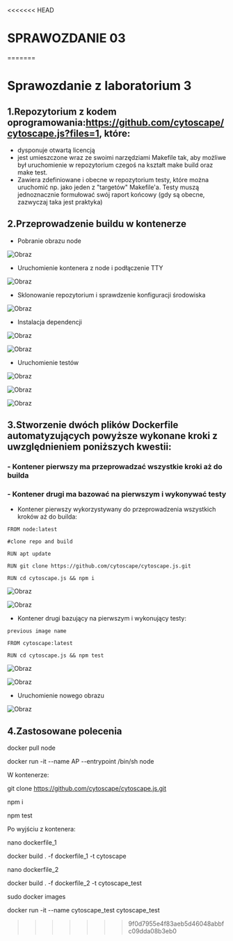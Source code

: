 <<<<<<< HEAD
# SPRAWOZDANIE 03
=======
# Sprawozdanie z laboratorium 3

## 1.Repozytorium z kodem oprogramowania:https://github.com/cytoscape/cytoscape.js?files=1, które:
- dysponuje otwartą licencją
- jest umieszczone wraz ze swoimi narzędziami Makefile tak, aby możliwe był uruchomienie w repozytorium czegoś na kształt make build oraz make test.
- Zawiera zdefiniowane i obecne w repozytorium testy, które można uruchomić np. jako jeden z "targetów" Makefile'a. 
Testy muszą jednoznacznie formułować swój raport końcowy (gdy są obecne, zazwyczaj taka jest praktyka)

## 2.Przeprowadzenie buildu w kontenerze
- Pobranie obrazu node

![Obraz](1.png)

- Uruchomienie kontenera z node i podłączenie TTY

![Obraz](2.png)

- Sklonowanie repozytorium i sprawdzenie konfiguracji środowiska

![Obraz](3.png)

- Instalacja dependencji

![Obraz](4.png)

![Obraz](5.png)

- Uruchomienie testów

![Obraz](6.png)

![Obraz](7.png)

![Obraz](8.png)

## 3.Stworzenie dwóch plików Dockerfile automatyzujących powyższe wykonane kroki z uwzględnieniem poniższych kwestii:
### - Kontener pierwszy ma przeprowadzać wszystkie kroki aż do builda
### - Kontener drugi ma bazować na pierwszym i wykonywać testy

- Kontener pierwszy wykorzystywany do przeprowadzenia wszystkich kroków aż do builda:


`FROM node:latest`

`#clone repo and build`

`RUN apt update`

`RUN git clone https://github.com/cytoscape/cytoscape.js.git`

`RUN cd cytoscape.js && npm i`

![Obraz](9.png)

![Obraz](10.png)

- Kontener drugi bazujący na pierwszym i wykonujący testy: 
 
`previous image name`

`FROM cytoscape:latest`

`RUN cd cytoscape.js && npm test`

![Obraz](11.png)

![Obraz](12.png)

- Uruchomienie nowego obrazu 

![Obraz](13.png)

## 4.Zastosowane polecenia

docker pull node

docker run -it --name AP --entrypoint /bin/sh node

W kontenerze:

git clone https://github.com/cytoscape/cytoscape.js.git

npm i

npm test

Po wyjściu z kontenera:

nano dockerfile_1

docker build . -f dockerfile_1 -t cytoscape

nano dockerfile_2

docker build . -f dockerfile_2 -t cytoscape_test

sudo docker images

docker run -it --name cytoscape_test cytoscape_test
>>>>>>> 9f0d7955e4f83aeb5d46048abbfc09dda08b3eb0
